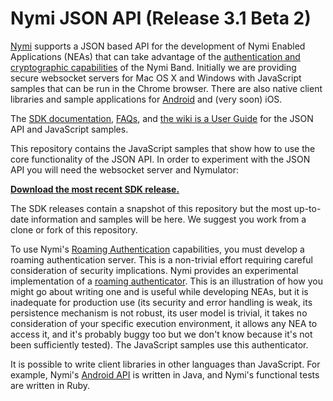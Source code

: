 # Nymi JSON API (Release 3.1 Beta 2)

[Nymi](https://www.nymi.com) supports a JSON based API for the development of Nymi Enabled Applications (NEAs) that can take advantage of the [authentication and cryptographic capabilities](https://downloads.nymi.com/sdkDoc/doc-v3.1.5.326-326_5df03a4/index.html#bound-authenticator) of the Nymi Band. Initially we are providing secure websocket servers for Mac OS X and Windows with JavaScript samples that can be run in the Chrome browser. There are also native client libraries and sample applications for [Android](https://github.com/Nymi/Android-API) and (very soon) iOS.

The [SDK documentation](https://downloads.nymi.com/sdkDoc/doc-v3.1.5.326-326_5df03a4/index.html), [FAQs](https://nymi.zendesk.com/hc/en-us), and [the wiki is a User Guide](https://github.com/Nymi/JSON-API/wiki) for the JSON API and JavaScript samples.

This repository contains the JavaScript samples that show how to use the core functionality of the JSON API.  In order to experiment with the JSON API you will need the websocket server and Nymulator:

**[Download the most recent SDK release.](https://github.com/Nymi/JSON-API/releases)** 

The SDK releases contain a snapshot of this repository but the most up-to-date information and samples will be here. We suggest you work from a clone or fork of this repository.

To use Nymi's [Roaming Authentication](https://downloads.nymi.com/sdkDoc/doc-v3.1.5.326-326_5df03a4/index.html#roaming-authenticator) capabilities, you must develop a roaming authentication server. This is a non-trivial effort requiring careful consideration of security implications. Nymi provides an experimental implementation of a [roaming authenticator](https://github.com/Nymi/roaming-authenticator). This is an illustration of how you might go about writing one and is useful while developing NEAs, but it is inadequate for production use (its security and error handling is weak, its persistence mechanism is not robust, its user model is trivial, it takes no consideration of your specific execution environment, it allows any NEA to access it, and it's probably buggy too but we don't know because it's not been sufficiently tested). The JavaScript samples use this authenticator.

It is possible to write client libraries in other languages than JavaScript. For example, Nymi's [Android API](https://github.com/Nymi/Android-API) is written in Java, and Nymi's functional tests are written in Ruby.